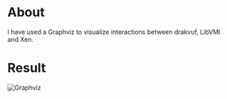 # About

I have used a Graphviz to visualize interactions between drakvuf, LibVMI and Xen.

# Result

![Graphviz](http://g.gravizo.com/source?https%3A%2F%2Fgithub.com%2Fskvl%2Fdrakvuf.dot%2Fblob%2Fmaster%2Fxen.dot)